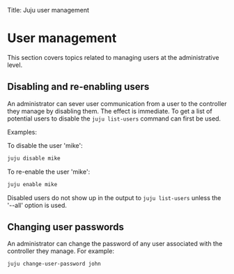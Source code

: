 Title: Juju user management


# User management

This section covers topics related to managing users at the administrative
level.


## Disabling and re-enabling users

An administrator can sever user communication from a user to the controller
they manage by disabling them. The effect is immediate. To get a list of
potential users to disable the `juju list-users` command can first be used.

Examples:

To disable the user 'mike':

```bash
juju disable mike
```

To re-enable the user 'mike':

```bash
juju enable mike
```

Disabled users do not show up in the output to `juju list-users` unless the
'--all' option is used.


## Changing user passwords

An administrator can change the password of any user associated with the
controller they manage. For example:

```bash
juju change-user-password john
```
